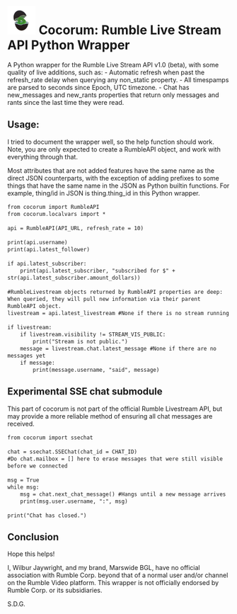 <h1><img src="cocorum_icon.png" alt="icon" width="64"/> Cocorum: Rumble Live Stream API Python Wrapper</h1>
A Python wrapper for the Rumble Live Stream API v1.0 (beta), with some quality of live additions, such as:
- Automatic refresh when past the refresh_rate delay when querying any non_static property.
- All timespamps are parsed to seconds since Epoch, UTC timezone.
- Chat has new_messages and new_rants properties that return only messages and rants since the last time they were read.

## Usage:
I tried to document the wrapper well, so the help function should work. Note, you are only expected to create a RumbleAPI object, and work with everything through that.

Most attributes that are not added features have the same name as the direct JSON counterparts, with the exception of adding prefixes to some things that have the same name in the JSON as Python builtin functions. For example, thing/id in JSON is thing.thing_id in this Python wrapper.

```
from cocorum import RumbleAPI
from cocorum.localvars import *

api = RumbleAPI(API_URL, refresh_rate = 10)

print(api.username)
print(api.latest_follower)

if api.latest_subscriber:
    print(api.latest_subscriber, "subscribed for $" + str(api.latest_subscriber.amount_dollars))

#RumbleLivestream objects returned by RumbleAPI properties are deep: When queried, they will pull new information via their parent RumbleAPI object.
livestream = api.latest_livestream #None if there is no stream running

if livestream:
    if livestream.visibility != STREAM_VIS_PUBLIC:
        print("Stream is not public.")
    message = livestream.chat.latest_message #None if there are no messages yet
    if message:
        print(message.username, "said", message)
```

## Experimental SSE chat submodule
This part of cocorum is not part of the official Rumble Livestream API, but may provide a more reliable method of ensuring all chat messages are received.

```
from cocorum import ssechat

chat = ssechat.SSEChat(chat_id = CHAT_ID)
#Do chat.mailbox = [] here to erase messages that were still visible before we connected

msg = True
while msg:
    msg = chat.next_chat_message() #Hangs until a new message arrives
    print(msg.user.username, ":", msg)

print("Chat has closed.")
```

## Conclusion
Hope this helps!

I, Wilbur Jaywright, and my brand, Marswide BGL, have no official association with Rumble Corp. beyond that of a normal user and/or channel on the Rumble Video platform. This wrapper is not officially endorsed by Rumble Corp. or its subsidiaries.

S.D.G.

